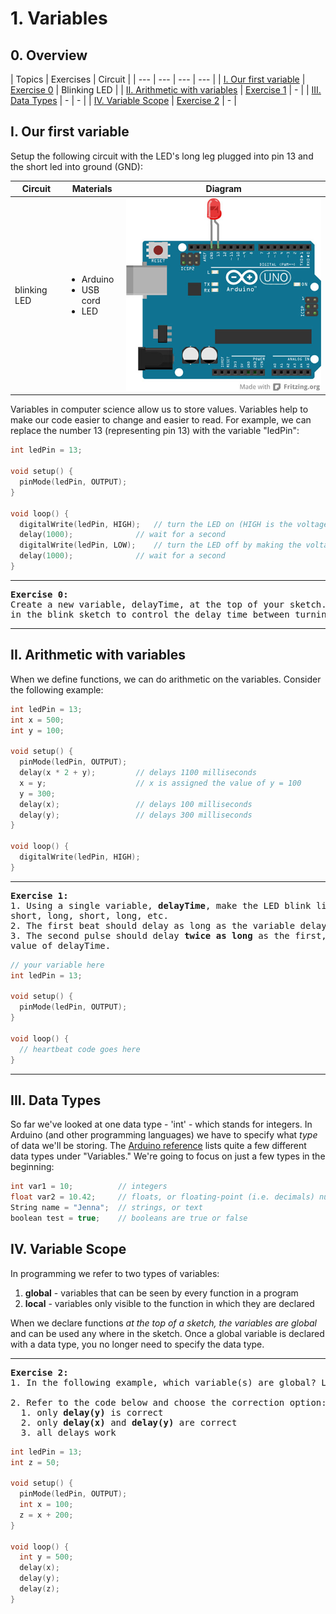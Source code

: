 # 1. Variables

## 0. Overview

| Topics | Exercises | Circuit |
| --- | --- | --- | --- |
| [I. Our first variable](#i-what-is-Arduino) | [Exercise 0](#ex0) | Blinking LED |
| [II. Arithmetic with variables](#ii-arithmetic-with-variables) | [Exercise 1](#ex1) | - |
| [III. Data Types](#iii-data-types) | - | - |
| [IV. Variable Scope](#iv-variable-scope) | [Exercise 2](#ex2) | - |


## I. Our first variable
Setup the following circuit with the LED's long leg plugged into pin 13 and the short led into ground (GND):

| Circuit | Materials | Diagram |
| --- | --- | --- |
| blinking LED | <ul><li>Arduino</li><li>USB cord</li><li>LED</li></ul> | ![alt text](../images/ledpin13.jpg) |


Variables in computer science allow us to store values. Variables help to make our code easier to change and easier to read. For example, we can replace the number 13 (representing pin 13) with the variable "ledPin":

```c++
int ledPin = 13;

void setup() {
  pinMode(ledPin, OUTPUT);
}

void loop() {
  digitalWrite(ledPin, HIGH);   // turn the LED on (HIGH is the voltage level)
  delay(1000);              // wait for a second
  digitalWrite(ledPin, LOW);    // turn the LED off by making the voltage LOW
  delay(1000);              // wait for a second
}
```
---

<a name="ex0"></a>
<pre>
<b>Exercise 0:</b>
Create a new variable, delayTime, at the top of your sketch. Use this variable
in the blink sketch to control the delay time between turning on/off.
</pre>

---

## II. Arithmetic with variables

When we define functions, we can do arithmetic on the variables. Consider the following example:

```c++
int ledPin = 13;
int x = 500;
int y = 100;

void setup() {
  pinMode(ledPin, OUTPUT);
  delay(x * 2 + y);         // delays 1100 milliseconds
  x = y;                    // x is assigned the value of y = 100
  y = 300;
  delay(x);                 // delays 100 milliseconds
  delay(y);                 // delays 300 milliseconds
}

void loop() {
  digitalWrite(ledPin, HIGH);
}
```

---

<a name="ex1"></a>
<pre>
<b>Exercise 1:</b>
1. Using a single variable, <b>delayTime</b>, make the LED blink like a heartbeat:
short, long, short, long, etc.
2. The first beat should delay as long as the variable delayTime.
3. The second pulse should delay <b>twice as long</b> as the first, regardless of the
value of delayTime.
</pre>

```c++
// your variable here
int ledPin = 13;

void setup() {
  pinMode(ledPin, OUTPUT);
}

void loop() {
  // heartbeat code goes here
}
```

---


## III. Data Types
So far we've looked at one data type - 'int' - which stands for integers. In Arduino (and other programming languages) we have to specify what *type* of data we'll be storing. The [Arduino reference](https://www.arduino.cc/en/Reference/HomePage) lists quite a few different data types under "Variables." We're going to focus on just a few types in the beginning:

```c++
int var1 = 10;          // integers
float var2 = 10.42;     // floats, or floating-point (i.e. decimals) numbers
String name = "Jenna";  // strings, or text
boolean test = true;    // booleans are true or false
```

## IV. Variable Scope
In programming we refer to two types of variables:
1. **global** - variables that can be seen by every function in a program
2. **local** - variables only visible to the function in which they are declared

When we declare functions *at the top of a sketch, the variables are global* and can be used any where in the sketch. Once a global variable is declared with a data type, you no longer need to specify the data type.

---

<a name="ex2"></a>
<pre>
<b>Exercise 2:</b>
1. In the following example, which variable(s) are global? Local?

2. Refer to the code below and choose the correction option:
  1. only <b>delay(y)</b> is correct
  2. only <b>delay(x)</b> and <b>delay(y)</b> are correct
  3. all delays work  
</pre>

```c++
int ledPin = 13;
int z = 50;

void setup() {
  pinMode(ledPin, OUTPUT);
  int x = 100;
  z = x + 200;
}

void loop() {
  int y = 500;
  delay(x);             
  delay(y);    
  delay(z);         
}
```
